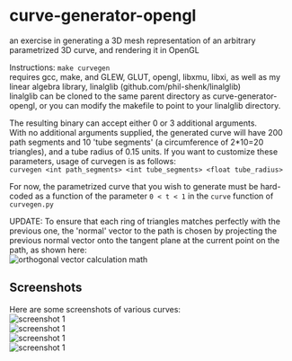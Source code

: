 # curve-generator-opengl
an exercise in generating a 3D mesh representation of an arbitrary parametrized 3D curve, and rendering it in OpenGL

Instructions:
```make curvegen```  
requires gcc, make, and GLEW, GLUT, opengl, libxmu, libxi, as well as my linear algebra library, linalglib (github.com/phil-shenk/linalglib)  
linalglib can be cloned to the same parent directory as curve-generator-opengl, or you can modify the makefile to point to your linalglib directory.  

The resulting binary can accept either 0 or 3 additional arguments.  
With no additional arguments supplied, the generated curve will have 200 path segments and 10 'tube segments' (a circumference of 2\*10=20 triangles), and a tube radius of 0.15 units.
If you want to customize these parameters, usage of curvegen is as follows:  
```curvegen <int path_segments> <int tube_segments> <float tube_radius>```

For now, the parametrized curve that you wish to generate must be hard-coded as a function of the parameter ```0 < t < 1``` in the ```curve``` function of ```curvegen.py``` 

UPDATE:
To ensure that each ring of triangles matches perfectly with the previous one, the 'normal' vector to the path is chosen by projecting the previous normal vector onto the tangent plane at the current point on the path, as shown here:  
![orthogonal vector calculation math](https://github.com/phil-shenk/curve-generator-opengl/blob/main/screenshots/normal_projection_math.png)
  
## Screenshots 
Here are some screenshots of various curves:  
![screenshot 1](https://github.com/phil-shenk/curve-generator-opengl/blob/main/screenshots/refined_normal_calculation.png)  
![screenshot 1](https://github.com/phil-shenk/curve-generator-opengl/blob/main/screenshots/high_detail_screenshot1.png)  
![screenshot 1](https://github.com/phil-shenk/curve-generator-opengl/blob/main/screenshots/spiral_screenshot.png)  
![screenshot 1](https://github.com/phil-shenk/curve-generator-opengl/blob/main/screenshots/screenshot_1.png)  
